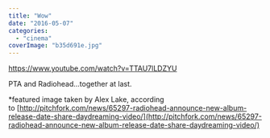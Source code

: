 ```yaml
---
title: "Wow"
date: "2016-05-07"
categories: 
  - "cinema"
coverImage: "b35d691e.jpg"
---
```


https://www.youtube.com/watch?v=TTAU7lLDZYU

PTA and Radiohead...together at last.

\*featured image taken by Alex Lake, according to [http://pitchfork.com/news/65297-radiohead-announce-new-album-release-date-share-daydreaming-video/](http://pitchfork.com/news/65297-radiohead-announce-new-album-release-date-share-daydreaming-video/)
